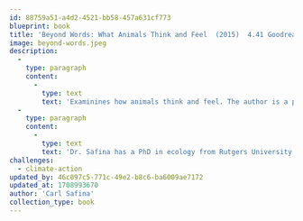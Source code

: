 ```yaml
---
id: 88759a51-a4d2-4521-bb58-457a631cf773
blueprint: book
title: 'Beyond Words: What Animals Think and Feel  (2015)  4.41 Goodreads'
image: beyond-words.jpeg
description:
  -
    type: paragraph
    content:
      -
        type: text
        text: 'Examinines how animals think and feel. The author is a professor and ecologist at Columbia University in New York City. Based on the lives of elephants, wolves, and killer whales, it is a humbling investigation into the ways in which humans have dramatically misunderstood — at our intense peril — how our fellow riders on Earth make their well considered way in life.    '
  -
    type: paragraph
    content:
      -
        type: text
        text: 'Dr. Safina has a PhD in ecology from Rutgers University. He is the inaugural holder of the endowed chair for nature and humanity at Stony Brook University, where he co-chairs the steering committee of the Alan Alda Center for Communicating Science and is founding president of the not-for-profit organization, The Safina Center. He hosted the 10-part PBS series Saving the Ocean with Carl Safina.'
challenges:
  - climate-action
updated_by: 46c097c5-771c-49e2-b8c6-ba6009ae7172
updated_at: 1708993670
author: 'Carl Safina'
collection_type: book
---
```

